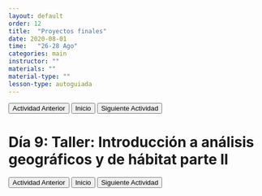 ```yaml
---
layout: default
order: 12
title:  "Proyectos finales"
date: 2020-08-01
time:   "26-28 Ago"
categories: main
instructor: ""
materials: ""
material-type: ""
lesson-type: autoguiada
---
```

<a href="https://github.com/pesalerno/seminario2020/blob/master/_posts/2020-06-09-8_geografico1.md"><button>Actividad Anterior</button></a>		<a href="https://pesalerno.github.io/seminario2020/"><button>Inicio</button></a>    <a href="https://pesalerno.github.io/seminario2020/main/2020/06/11/10_proyectos.html"><button>Siguiente Actividad</button></a>

# Día 9: Taller: Introducción a análisis geográficos y de hábitat parte II

<a href="https://github.com/pesalerno/seminario2020/blob/master/_posts/2020-06-09-8_geografico1.md"><button>Actividad Anterior</button></a>		<a href="https://pesalerno.github.io/seminario2020/"><button>Inicio</button></a>    <a href="https://pesalerno.github.io/seminario2020/main/2020/06/11/10_proyectos.html"><button>Siguiente Actividad</button></a>
